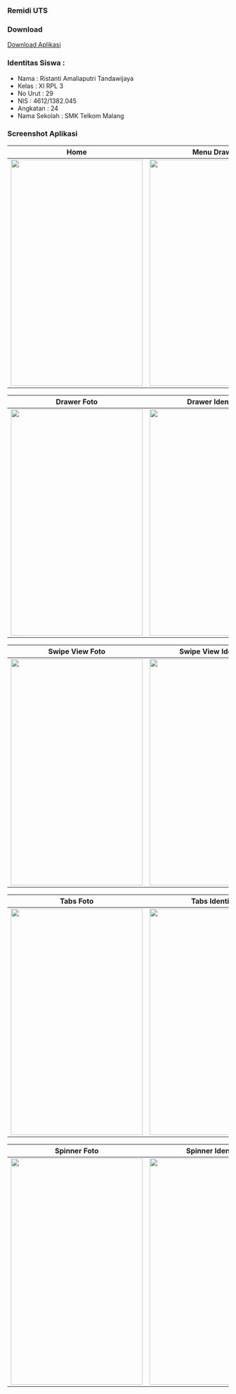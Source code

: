 ### Remidi UTS

### Download
[Download Aplikasi](https://drive.google.com/uc?export=download&id=0B36Y2xO8CvzlUm1kb3RsQnZZdFE)

### Identitas Siswa :
* Nama          : Ristanti Amaliaputri Tandawijaya
* Kelas         : XI RPL 3
* No Urut       : 29
* NIS           : 4612/1382.045
* Angkatan      : 24
* Nama Sekolah  : SMK Telkom Malang

### Screenshot Aplikasi
Home | Menu Drawer
------------ | -------------
<img src="https://user-images.githubusercontent.com/22124865/26861889-4c4da1f6-4b71-11e7-85e0-09cf2922648a.jpg" width="300" height="515" />|<img src="https://user-images.githubusercontent.com/22124865/26861888-4c4d5bc4-4b71-11e7-8c66-010c1f45c2f2.png" width="300" height="515" />

Drawer Foto | Drawer Identitas
------------ | -------------
<img src="https://user-images.githubusercontent.com/22124865/26861884-4c3bb9fa-4b71-11e7-99c6-8ac215227448.png" width="300" height="515" />|<img src="https://user-images.githubusercontent.com/22124865/26861887-4c4176c4-4b71-11e7-95da-c48c7cc78669.png" width="300" height="515" />

Swipe View Foto | Swipe View Identitas
------------ | -------------
<img src="https://user-images.githubusercontent.com/22124865/26861885-4c3d0f4e-4b71-11e7-918a-05846e027bf6.jpg" width="300" height="515" />|<img src="https://user-images.githubusercontent.com/22124865/26861886-4c408f02-4b71-11e7-9871-ce80637cff68.jpg" width="300" height="515" />

Tabs Foto | Tabs Identitas
------------ | -------------
<img src="https://user-images.githubusercontent.com/22124865/26861890-4c9549c0-4b71-11e7-88a3-d3cfe30a2c3d.jpg" width="300" height="515" />|<img src="https://user-images.githubusercontent.com/22124865/26861892-4c9b2bb0-4b71-11e7-8b59-bf628ca93406.jpg" width="300" height="515" />

Spinner Foto | Spinner Identitas
------------ | -------------
<img src="https://user-images.githubusercontent.com/22124865/26861891-4c980908-4b71-11e7-932c-e10948cfee75.jpg" width="300" height="515" />|<img src="https://user-images.githubusercontent.com/22124865/26861894-4cd24aaa-4b71-11e7-9f2e-39500d7a1761.png" width="300" height="515" />

